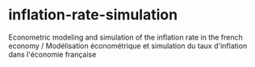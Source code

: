 # inflation-rate-simulation
Econometric modeling and simulation of the inflation rate in the french economy / Modélisation économétrique et simulation du taux d'inflation dans l'économie française
